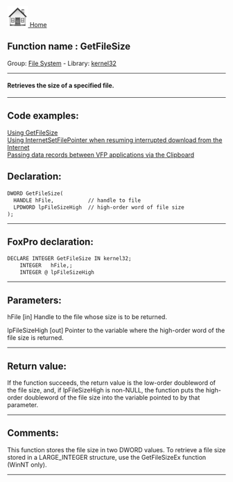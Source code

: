 [<img src="../../images/home.png"> Home ](https://github.com/VFPX/Win32API)  

## Function name : GetFileSize
Group: [File System](../../functions_group.md#File_System)  -  Library: [kernel32](../../libraries.md#kernel32)  
***  


#### Retrieves the size of a specified file.
***  


## Code examples:
[Using GetFileSize](../../samples/sample_114.md)  
[Using InternetSetFilePointer when resuming interrupted download from the Internet](../../samples/sample_191.md)  
[Passing data records between VFP applications via the Clipboard](../../samples/sample_346.md)  

## Declaration:
```foxpro  
DWORD GetFileSize(
  HANDLE hFile,           // handle to file
  LPDWORD lpFileSizeHigh  // high-order word of file size
);  
```  
***  


## FoxPro declaration:
```foxpro  
DECLARE INTEGER GetFileSize IN kernel32;
	INTEGER   hFile,;
	INTEGER @ lpFileSizeHigh  
```  
***  


## Parameters:
hFile 
[in] Handle to the file whose size is to be returned. 

lpFileSizeHigh 
[out] Pointer to the variable where the high-order word of the file size is returned.  
***  


## Return value:
If the function succeeds, the return value is the low-order doubleword of the file size, and, if lpFileSizeHigh is non-NULL, the function puts the high-order doubleword of the file size into the variable pointed to by that parameter.  
***  


## Comments:
This function stores the file size in two DWORD values. To retrieve a file size stored in a LARGE_INTEGER structure, use the GetFileSizeEx function (WinNT only).   
  
***  

